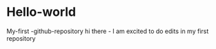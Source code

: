# Hello-world
My-first -github-repository
hi there - I am excited to do edits in my first repository
